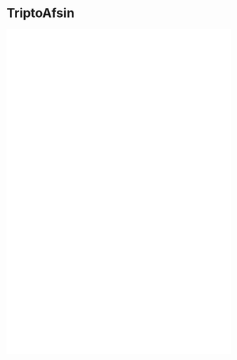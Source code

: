 # TriptoAfsin

![GitHub metrics](https://raw.githubusercontent.com/TriptoAfsin/TriptoAfsin/main/github-metrics.svg)